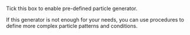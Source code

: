 Tick this box to enable pre-defined particle generator.

If this generator is not enough for your needs, you can use
procedures to define more complex particle patterns and conditions.
